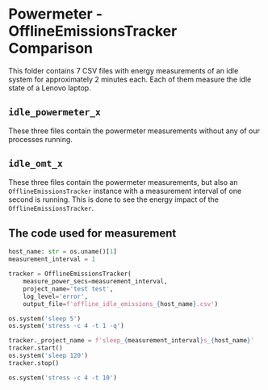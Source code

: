 # Powermeter - OfflineEmissionsTracker Comparison

This folder contains 7 CSV files with energy measurements of an idle system for approximately 2 minutes each.
Each of them measure the idle state of a Lenovo laptop.

## `idle_powermeter_x`

These three files contain the powermeter measurements without any of our processes running.

## `idle_omt_x`

These three files contain the powermeter measurements, but also an `OfflineEmissionsTracker` instance with a measurement interval of one second is running.
This is done to see the energy impact of the `OfflineEmissionsTracker`.

## The code used for measurement

```python
host_name: str = os.uname()[1]
measurement_interval = 1

tracker = OfflineEmissionsTracker(
    measure_power_secs=measurement_interval, 
    project_name='test test', 
    log_level='error',
    output_file=f'offline_idle_emissions_{host_name}.csv')

os.system('sleep 5')
os.system('stress -c 4 -t 1 -q')

tracker._project_name = f'sleep_{measurement_interval}s_{host_name}'
tracker.start()
os.system('sleep 120')
tracker.stop()

os.system('stress -c 4 -t 10')
```